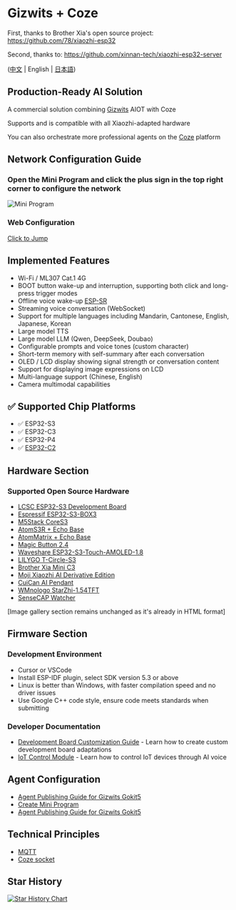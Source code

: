 # Gizwits + Coze

First, thanks to Brother Xia's open source project: https://github.com/78/xiaozhi-esp32

Second, thanks to: https://github.com/xinnan-tech/xiaozhi-esp32-server

([中文](README.md) | English | [日本語](README_ja.md))

## Production-Ready AI Solution
A commercial solution combining [Gizwits](https://www.gizwits.com/) AIOT with Coze

Supports and is compatible with all Xiaozhi-adapted hardware

You can also orchestrate more professional agents on the [Coze](https://www.coze.cn/) platform

## Network Configuration Guide

### Open the Mini Program and click the plus sign in the top right corner to configure the network
![Mini Program](docs/mini_app.png)

### Web Configuration
[Click to Jump](http://aicube.jzyjzy.club/)

## Implemented Features

- Wi-Fi / ML307 Cat.1 4G
- BOOT button wake-up and interruption, supporting both click and long-press trigger modes
- Offline voice wake-up [ESP-SR](https://github.com/espressif/esp-sr)
- Streaming voice conversation (WebSocket)
- Support for multiple languages including Mandarin, Cantonese, English, Japanese, Korean
- Large model TTS
- Large model LLM (Qwen, DeepSeek, Doubao)
- Configurable prompts and voice tones (custom character)
- Short-term memory with self-summary after each conversation
- OLED / LCD display showing signal strength or conversation content
- Support for displaying image expressions on LCD
- Multi-language support (Chinese, English)
- Camera multimodal capabilities

## ✅ Supported Chip Platforms

- ✅ ESP32-S3
- ✅ ESP32-C3
- ✅ ESP32-P4
- ✅ [ESP32-C2](https://github.com/gizwits/ai-esp32-c2)

## Hardware Section

### Supported Open Source Hardware

- <a href="https://oshwhub.com/li-chuang-kai-fa-ban/li-chuang-shi-zhan-pai-esp32-s3-kai-fa-ban" target="_blank" title="LCSC ESP32-S3 Development Board">LCSC ESP32-S3 Development Board</a>
- <a href="https://github.com/espressif/esp-box" target="_blank" title="Espressif ESP32-S3-BOX3">Espressif ESP32-S3-BOX3</a>
- <a href="https://docs.m5stack.com/zh_CN/core/CoreS3" target="_blank" title="M5Stack CoreS3">M5Stack CoreS3</a>
- <a href="https://docs.m5stack.com/en/atom/Atomic%20Echo%20Base" target="_blank" title="AtomS3R + Echo Base">AtomS3R + Echo Base</a>
- <a href="https://docs.m5stack.com/en/core/ATOM%20Matrix" target="_blank" title="AtomMatrix + Echo Base">AtomMatrix + Echo Base</a>
- <a href="https://gf.bilibili.com/item/detail/1108782064" target="_blank" title="Magic Button 2.4">Magic Button 2.4</a>
- <a href="https://www.waveshare.net/shop/ESP32-S3-Touch-AMOLED-1.8.htm" target="_blank" title="Waveshare ESP32-S3-Touch-AMOLED-1.8">Waveshare ESP32-S3-Touch-AMOLED-1.8</a>
- <a href="https://github.com/Xinyuan-LilyGO/T-Circle-S3" target="_blank" title="LILYGO T-Circle-S3">LILYGO T-Circle-S3</a>
- <a href="https://oshwhub.com/tenclass01/xmini_c3" target="_blank" title="Brother Xia Mini C3">Brother Xia Mini C3</a>
- <a href="https://oshwhub.com/movecall/moji-xiaozhi-ai-derivative-editi" target="_blank" title="Movecall Moji ESP32S3">Moji Xiaozhi AI Derivative Edition</a>
- <a href="https://oshwhub.com/movecall/cuican-ai-pendant-lights-up-y" target="_blank" title="Movecall CuiCan ESP32S3">CuiCan AI Pendant</a>
- <a href="https://github.com/WMnologo/xingzhi-ai" target="_blank" title="WMnologo StarZhi-1.54">WMnologo StarZhi-1.54TFT</a>
- <a href="https://www.seeedstudio.com/SenseCAP-Watcher-W1-A-p-5979.html" target="_blank" title="SenseCAP Watcher">SenseCAP Watcher</a>

[Image gallery section remains unchanged as it's already in HTML format]

## Firmware Section

### Development Environment

- Cursor or VSCode
- Install ESP-IDF plugin, select SDK version 5.3 or above
- Linux is better than Windows, with faster compilation speed and no driver issues
- Use Google C++ code style, ensure code meets standards when submitting

### Developer Documentation

- [Development Board Customization Guide](main/boards/README.md) - Learn how to create custom development board adaptations
- [IoT Control Module](main/iot/README.md) - Learn how to control IoT devices through AI voice

## Agent Configuration

- [Agent Publishing Guide for Gizwits Gokit5](https://ucnvydcxb9v5.feishu.cn/wiki/M51dwh0q7izeAbkm1ikcXZYtnud?from=from_copylink)
- [Create Mini Program](https://devdocs.gizwits.com/zh-cn/AppDev/Applets.html#%E5%B0%8F%E7%A8%8B%E5%BA%8F%E5%8A%9F%E8%83%BD%E7%AE%80%E4%BB%8B)
- [Agent Publishing Guide for Gizwits Gokit5](https://cb7sb1iltn.feishu.cn/docx/UikfduMgwoHWryx8vw4cRvxinSc?from=from_copylink)

## Technical Principles
- [MQTT](https://doc.weixin.qq.com/doc/w3_APAAZwbkAKUpg8ZerLGQcCFlkCuh1?scode=AFoA3gcjAA8hJRmc5YACQAaAbkAKU)
- [Coze socket](https://www.coze.cn/open/docs/developer_guides/streaming_chat_api)


## Star History

<a href="https://www.star-history.com/#gizwits/ai-esp32&Date">
 <picture>
   <source media="(prefers-color-scheme: dark)" srcset="https://api.star-history.com/svg?repos=gizwits/ai-esp32&type=Date&theme=dark" />
   <source media="(prefers-color-scheme: light)" srcset="https://api.star-history.com/svg?repos=gizwits/ai-esp32&type=Date" />
   <img alt="Star History Chart" src="https://api.star-history.com/svg?repos=gizwits/ai-esp32&type=Date" />
 </picture>
</a>
